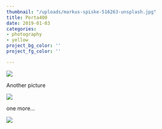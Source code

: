 ```yaml
---
thumbnail: "/uploads/markus-spiske-516263-unsplash.jpg"
title: Porta400
date: 2019-01-03
categories:
- photography
- yellow
project_bg_color: ''
project_fg_color: ''

---
```

![](/uploads/markus-spiske-516263-unsplash.jpg)

Another picture

![](/uploads/cody-davis-253925-unsplash.jpg)

one more...

![](/uploads/ian-dooley-281897-unsplash.jpg)
